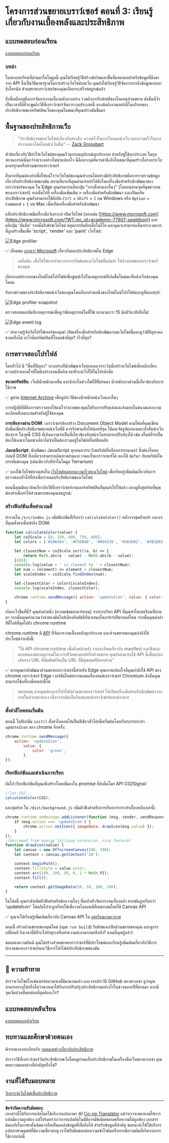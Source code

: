 <!--
CO_OP_TRANSLATOR_METADATA:
{
  "original_hash": "b91cbf14240ee59411b96448b994ace1",
  "translation_date": "2025-10-03T12:25:12+00:00",
  "source_file": "5-browser-extension/3-background-tasks-and-performance/README.md",
  "language_code": "th"
}
-->
# โครงการส่วนขยายเบราว์เซอร์ ตอนที่ 3: เรียนรู้เกี่ยวกับงานเบื้องหลังและประสิทธิภาพ

## แบบทดสอบก่อนเรียน

[แบบทดสอบก่อนเรียน](https://ff-quizzes.netlify.app/web/quiz/27)

### บทนำ

ในสองบทเรียนที่ผ่านมาในโมดูลนี้ คุณได้เรียนรู้วิธีสร้างฟอร์มและพื้นที่แสดงผลสำหรับข้อมูลที่ดึงมาจาก API ซึ่งเป็นวิธีมาตรฐานในการสร้างเว็บไซต์บนเว็บ คุณยังได้เรียนรู้วิธีจัดการการดึงข้อมูลแบบอะซิงโครนัส ส่วนขยายเบราว์เซอร์ของคุณเกือบจะเสร็จสมบูรณ์แล้ว

สิ่งที่เหลืออยู่คือการจัดการงานเบื้องหลังบางอย่าง รวมถึงการรีเฟรชสีของไอคอนส่วนขยาย ดังนั้นนี่จึงเป็นเวลาที่ดีที่จะพูดถึงวิธีที่เบราว์เซอร์จัดการงานประเภทนี้ ลองคิดถึงงานเหล่านี้ในบริบทของประสิทธิภาพของทรัพย์สินเว็บของคุณในขณะที่คุณสร้างมันขึ้นมา

## พื้นฐานของประสิทธิภาพเว็บ

> "ประสิทธิภาพของเว็บไซต์เกี่ยวกับสองสิ่ง: ความเร็วในการโหลดหน้าเว็บ และความเร็วในการทำงานของโค้ดในหน้าเว็บนั้น" -- [Zack Grossbart](https://www.smashingmagazine.com/2012/06/javascript-profiling-chrome-developer-tools/)

หัวข้อเกี่ยวกับวิธีทำให้เว็บไซต์ของคุณเร็วมากบนอุปกรณ์ทุกประเภท สำหรับผู้ใช้ทุกประเภท ในทุกสถานการณ์นั้นกว้างขวางอย่างไม่น่าแปลกใจ นี่คือบางจุดที่ควรคำนึงถึงในขณะที่คุณสร้างโครงการเว็บมาตรฐานหรือส่วนขยายเบราว์เซอร์

สิ่งแรกที่คุณต้องทำเพื่อให้แน่ใจว่าเว็บไซต์ของคุณทำงานได้อย่างมีประสิทธิภาพคือการรวบรวมข้อมูลเกี่ยวกับประสิทธิภาพของมัน สถานที่แรกที่คุณสามารถทำได้คือในเครื่องมือสำหรับนักพัฒนาของเบราว์เซอร์ของคุณ ใน Edge คุณสามารถเลือกปุ่ม "การตั้งค่าและอื่นๆ" (ไอคอนสามจุดที่มุมขวาบนของเบราว์เซอร์) จากนั้นไปที่ เครื่องมือเพิ่มเติม > เครื่องมือสำหรับนักพัฒนา และเปิดแท็บประสิทธิภาพ คุณยังสามารถใช้คีย์ลัด `Ctrl` + `Shift` + `I` บน Windows หรือ `Option` + `Command` + `I` บน Mac เพื่อเปิดเครื่องมือสำหรับนักพัฒนา

แท็บประสิทธิภาพมีเครื่องมือวิเคราะห์ เปิดเว็บไซต์ (ลองเช่น [https://www.microsoft.com](https://www.microsoft.com/?WT.mc_id=academic-77807-sagibbon)) และคลิกปุ่ม 'บันทึก' จากนั้นรีเฟรชเว็บไซต์ หยุดการบันทึกเมื่อใดก็ได้ และคุณจะสามารถเห็นกระบวนการที่ถูกสร้างขึ้นเพื่อ 'script', 'render' และ 'paint' เว็บไซต์:

![Edge profiler](../../../../translated_images/profiler.5a4a62479c5df01cfec9aab74173dba13f91d2c968e1a1ae434c26165792df15.th.png)

✅ เยี่ยมชม [เอกสาร Microsoft](https://docs.microsoft.com/microsoft-edge/devtools-guide/performance/?WT.mc_id=academic-77807-sagibbon) เกี่ยวกับแผงประสิทธิภาพใน Edge

> เคล็ดลับ: เพื่อให้ได้การอ่านเวลาการเริ่มต้นของเว็บไซต์ที่แม่นยำ ให้ล้างแคชของเบราว์เซอร์ของคุณ

เลือกองค์ประกอบของไทม์ไลน์โปรไฟล์เพื่อซูมเข้าไปในเหตุการณ์ที่เกิดขึ้นในขณะที่หน้าเว็บของคุณโหลด

รับภาพรวมของประสิทธิภาพหน้าเว็บของคุณโดยเลือกส่วนหนึ่งของไทม์ไลน์โปรไฟล์และดูที่แผงสรุป:

![Edge profiler snapshot](../../../../translated_images/snapshot.97750180ebcad73794a3594b36925eb5c8dbaac9e03fec7f9b974188c9ac63c7.th.png)

ตรวจสอบแผงบันทึกเหตุการณ์เพื่อดูว่ามีเหตุการณ์ใดที่ใช้เวลานานกว่า 15 มิลลิวินาทีหรือไม่:

![Edge event log](../../../../translated_images/log.804026979f3707e00eebcfa028b2b5a88cec6292f858767bb6703afba65a7d9c.th.png)

✅ ทำความรู้จักกับโปรไฟเลอร์ของคุณ! เปิดเครื่องมือสำหรับนักพัฒนาบนเว็บไซต์นี้และดูว่ามีปัญหาคอขวดหรือไม่ อะไรคือทรัพย์สินที่โหลดช้าที่สุด? เร็วที่สุด?

## การตรวจสอบโปรไฟล์

โดยทั่วไป มี "พื้นที่ปัญหา" บางอย่างที่นักพัฒนาเว็บทุกคนควรระวังเมื่อสร้างเว็บไซต์เพื่อหลีกเลี่ยงความประหลาดใจที่ไม่พึงประสงค์เมื่อถึงเวลาที่จะนำไปใช้ในโปรดักชั่น

**ขนาดทรัพย์สิน**: เว็บมีน้ำหนักมากขึ้น และช้าลงในช่วงไม่กี่ปีที่ผ่านมา น้ำหนักบางส่วนนี้เกี่ยวข้องกับการใช้ภาพ

✅ ดูผ่าน [Internet Archive](https://httparchive.org/reports/page-weight) เพื่อดูประวัติของน้ำหนักหน้าเว็บและอื่นๆ

การปฏิบัติที่ดีคือการตรวจสอบให้แน่ใจว่าภาพของคุณได้รับการปรับแต่งและส่งมอบในขนาดและความละเอียดที่เหมาะสมสำหรับผู้ใช้ของคุณ

**การเดินทางผ่าน DOM**: เบราว์เซอร์ต้องสร้าง Document Object Model ตามโค้ดที่คุณเขียน ดังนั้นเพื่อประสิทธิภาพของหน้าเว็บที่ดี ควรรักษาแท็กให้น้อยที่สุด ใช้และจัดรูปแบบเฉพาะสิ่งที่หน้าเว็บต้องการ ในจุดนี้ CSS ที่เกินความจำเป็นที่เกี่ยวข้องกับหน้าเว็บสามารถปรับปรุงได้ เช่น สไตล์ที่จำเป็นต้องใช้เฉพาะในหน้าเดียวไม่จำเป็นต้องรวมอยู่ในไฟล์สไตล์ชีทหลัก

**JavaScript**: นักพัฒนา JavaScript ทุกคนควรระวังสคริปต์ที่บล็อกการเรนเดอร์ ซึ่งต้องโหลดก่อนที่ DOM ที่เหลือจะสามารถเดินทางผ่านและวาดลงในเบราว์เซอร์ได้ ลองใช้ `defer` กับสคริปต์ในบรรทัดของคุณ (เช่นเดียวกับที่ทำในโมดูล Terrarium)

✅ ลองใช้เว็บไซต์บางแห่งใน [เว็บไซต์ทดสอบความเร็วของเว็บไซต์](https://www.webpagetest.org/) เพื่อเรียนรู้เพิ่มเติมเกี่ยวกับการตรวจสอบทั่วไปที่ทำเพื่อกำหนดประสิทธิภาพของเว็บไซต์

ตอนนี้คุณมีแนวคิดเกี่ยวกับวิธีที่เบราว์เซอร์เรนเดอร์ทรัพย์สินที่คุณส่งไปให้แล้ว ลองดูสิ่งสุดท้ายที่คุณต้องทำเพื่อทำให้ส่วนขยายของคุณสมบูรณ์:

### สร้างฟังก์ชันเพื่อคำนวณสี

ทำงานใน `/src/index.js` เพิ่มฟังก์ชันที่เรียกว่า `calculateColor()` หลังจากชุดตัวแปร `const` ที่คุณตั้งค่าเพื่อเข้าถึง DOM:

```JavaScript
function calculateColor(value) {
	let co2Scale = [0, 150, 600, 750, 800];
	let colors = ['#2AA364', '#F5EB4D', '#9E4229', '#381D02', '#381D02'];

	let closestNum = co2Scale.sort((a, b) => {
		return Math.abs(a - value) - Math.abs(b - value);
	})[0];
	console.log(value + ' is closest to ' + closestNum);
	let num = (element) => element > closestNum;
	let scaleIndex = co2Scale.findIndex(num);

	let closestColor = colors[scaleIndex];
	console.log(scaleIndex, closestColor);

	chrome.runtime.sendMessage({ action: 'updateIcon', value: { color: closestColor } });
}
```

เกิดอะไรขึ้นที่นี่? คุณส่งค่าหนึ่ง (ความเข้มของคาร์บอน) จากการเรียก API ที่คุณทำในบทเรียนที่ผ่านมา จากนั้นคุณคำนวณว่าค่าของมันใกล้เคียงกับดัชนีที่นำเสนอในอาร์เรย์สีมากแค่ไหน จากนั้นคุณส่งค่าสีที่ใกล้ที่สุดไปยัง chrome runtime

chrome.runtime มี [API](https://developer.chrome.com/extensions/runtime) ที่จัดการงานเบื้องหลังทุกประเภท และส่วนขยายของคุณกำลังใช้ประโยชน์จากสิ่งนี้:

> "ใช้ API chrome.runtime เพื่อดึงหน้าหลัง รายละเอียดเกี่ยวกับ manifest และฟังและตอบสนองต่อเหตุการณ์ในวงจรชีวิตของแอปหรือส่วนขยาย คุณยังสามารถใช้ API นี้เพื่อแปลงเส้นทาง URL ที่สัมพันธ์กันเป็น URL ที่มีคุณสมบัติครบถ้วน"

✅ หากคุณกำลังพัฒนาส่วนขยายเบราว์เซอร์นี้สำหรับ Edge คุณอาจแปลกใจที่คุณกำลังใช้ API ของ chrome เบราว์เซอร์ Edge เวอร์ชันใหม่ทำงานบนเครื่องยนต์เบราว์เซอร์ Chromium ดังนั้นคุณสามารถใช้เครื่องมือเหล่านี้ได้

> หมายเหตุ หากคุณต้องการโปรไฟล์ส่วนขยายเบราว์เซอร์ ให้เปิดเครื่องมือสำหรับนักพัฒนาจากภายในส่วนขยายเอง เนื่องจากมันเป็นอินสแตนซ์เบราว์เซอร์แยกต่างหาก

### ตั้งค่าสีไอคอนเริ่มต้น

ตอนนี้ ในฟังก์ชัน `init()` ตั้งค่าไอคอนให้เป็นสีเขียวทั่วไปเพื่อเริ่มต้นโดยเรียกการกระทำ `updateIcon` ของ chrome อีกครั้ง:

```JavaScript
chrome.runtime.sendMessage({
	action: 'updateIcon',
		value: {
			color: 'green',
		},
});
```
### เรียกฟังก์ชันและดำเนินการเรียก

ถัดไป เรียกฟังก์ชันที่คุณเพิ่งสร้างโดยเพิ่มลงใน promise ที่ส่งคืนโดย API C02Signal:

```JavaScript
//let CO2...
calculateColor(CO2);
```

และสุดท้าย ใน `/dist/background.js` เพิ่มตัวฟังสำหรับการเรียกการกระทำเบื้องหลังเหล่านี้:

```JavaScript
chrome.runtime.onMessage.addListener(function (msg, sender, sendResponse) {
	if (msg.action === 'updateIcon') {
		chrome.action.setIcon({ imageData: drawIcon(msg.value) });
	}
});
//borrowed from energy lollipop extension, nice feature!
function drawIcon(value) {
	let canvas = new OffscreenCanvas(200, 200);
	let context = canvas.getContext('2d');

	context.beginPath();
	context.fillStyle = value.color;
	context.arc(100, 100, 50, 0, 2 * Math.PI);
	context.fill();

	return context.getImageData(50, 50, 100, 100);
}
```
ในโค้ดนี้ คุณกำลังเพิ่มตัวฟังสำหรับข้อความใดๆ ที่มาถึงตัวจัดการงานเบื้องหลัง หากมันถูกเรียกว่า 'updateIcon' โค้ดถัดไปจะถูกเรียกใช้เพื่อวาดไอคอนสีที่เหมาะสมโดยใช้ Canvas API

✅ คุณจะได้เรียนรู้เพิ่มเติมเกี่ยวกับ Canvas API ใน [บทเรียนเกมอวกาศ](../../6-space-game/2-drawing-to-canvas/README.md)

ตอนนี้ สร้างส่วนขยายของคุณใหม่ (`npm run build`) รีเฟรชและเปิดส่วนขยายของคุณ และดูการเปลี่ยนสี ถึงเวลาที่ดีที่จะไปทำธุระหรือทำความสะอาดจานหรือยัง? ตอนนี้คุณรู้แล้ว!

ขอแสดงความยินดี คุณได้สร้างส่วนขยายเบราว์เซอร์ที่มีประโยชน์และเรียนรู้เพิ่มเติมเกี่ยวกับวิธีการทำงานของเบราว์เซอร์และวิธีการโปรไฟล์ประสิทธิภาพของมัน

---

## 🚀 ความท้าทาย

สำรวจเว็บไซต์โอเพ่นซอร์สบางแห่งที่มีมานานแล้ว และจากประวัติ GitHub ของพวกเขา ดูว่าคุณสามารถระบุได้หรือไม่ว่าพวกเขาได้รับการปรับปรุงประสิทธิภาพอย่างไรในช่วงหลายปีที่ผ่านมา หากมี จุดเจ็บปวดที่พบบ่อยที่สุดคืออะไร?

## แบบทดสอบหลังเรียน

[แบบทดสอบหลังเรียน](https://ff-quizzes.netlify.app/web/quiz/28)

## ทบทวนและศึกษาด้วยตนเอง

พิจารณาลงทะเบียนรับ [จดหมายข่าวเกี่ยวกับประสิทธิภาพ](https://perf.email/)

สำรวจวิธีที่เบราว์เซอร์วัดประสิทธิภาพเว็บโดยดูผ่านแท็บประสิทธิภาพในเครื่องมือเว็บของพวกเขา คุณพบความแตกต่างที่สำคัญหรือไม่?

## งานที่ได้รับมอบหมาย

[วิเคราะห์เว็บไซต์เพื่อประสิทธิภาพ](assignment.md)

---

**ข้อจำกัดความรับผิดชอบ**:  
เอกสารนี้ได้รับการแปลโดยใช้บริการแปลภาษา AI [Co-op Translator](https://github.com/Azure/co-op-translator) แม้ว่าเราจะพยายามให้การแปลมีความถูกต้อง แต่โปรดทราบว่าการแปลอัตโนมัติอาจมีข้อผิดพลาดหรือความไม่ถูกต้อง เอกสารต้นฉบับในภาษาดั้งเดิมควรถือเป็นแหล่งข้อมูลที่เชื่อถือได้ สำหรับข้อมูลที่สำคัญ ขอแนะนำให้ใช้บริการแปลภาษามนุษย์ที่มีความเชี่ยวชาญ เราไม่รับผิดชอบต่อความเข้าใจผิดหรือการตีความผิดที่เกิดจากการใช้การแปลนี้